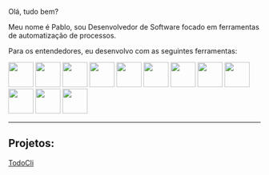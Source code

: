 Olá, tudo bem?

Meu nome é Pablo, sou Desenvolvedor de Software focado em ferramentas de automatização de processos.

Para os entendedores, eu desenvolvo com as seguintes ferramentas:
<p>
	<img src="https://cdn.jsdelivr.net/gh/devicons/devicon@latest/icons/bash/bash-original.svg" width="50" />
	<img src="https://cdn.jsdelivr.net/gh/devicons/devicon@latest/icons/python/python-plain-wordmark.svg" width="50" />
	<img src="https://cdn.jsdelivr.net/gh/devicons/devicon@latest/icons/go/go-original-wordmark.svg" width="50" />
	<img src="https://cdn.jsdelivr.net/gh/devicons/devicon@latest/icons/javascript/javascript-original.svg" width="50" />
	<img src="https://cdn.jsdelivr.net/gh/devicons/devicon@latest/icons/django/django-plain-wordmark.svg" width="50" />
	<img src="https://cdn.jsdelivr.net/gh/devicons/devicon@latest/icons/hugo/hugo-plain-wordmark.svg" width="50" />
	<img src="https://cdn.jsdelivr.net/gh/devicons/devicon@latest/icons/vscode/vscode-original.svg" width="50" />
	<img src="https://cdn.jsdelivr.net/gh/devicons/devicon@latest/icons/vim/vim-original.svg" width="50" />
    <img src="https://cdn.jsdelivr.net/gh/devicons/devicon@latest/icons/oracle/oracle-original.svg" width="50"/>
    <img src="https://cdn.jsdelivr.net/gh/devicons/devicon@latest/icons/microsoftsqlserver/microsoftsqlserver-original-wordmark.svg" width="50"/>
    <img src="https://cdn.jsdelivr.net/gh/devicons/devicon@latest/icons/postgresql/postgresql-original-wordmark.svg" width="50"/>
    <img src="https://cdn.jsdelivr.net/gh/devicons/devicon@latest/icons/mysql/mysql-plain-wordmark.svg" width="50"/>
</p>

---

## Projetos:

[TodoCli](https://github.com/pablodeas/todo_cli "TodoCli")
